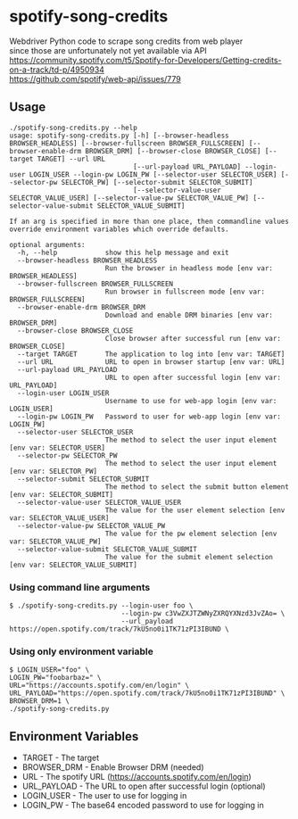 # spotify-song-credits
Webdriver Python code to scrape song credits from web player  
since those are unfortunately not yet available via API  
https://community.spotify.com/t5/Spotify-for-Developers/Getting-credits-on-a-track/td-p/4950934  
https://github.com/spotify/web-api/issues/779

## Usage
```
./spotify-song-credits.py --help
usage: spotify-song-credits.py [-h] [--browser-headless BROWSER_HEADLESS] [--browser-fullscreen BROWSER_FULLSCREEN] [--browser-enable-drm BROWSER_DRM] [--browser-close BROWSER_CLOSE] [--target TARGET] --url URL
                               [--url-payload URL_PAYLOAD] --login-user LOGIN_USER --login-pw LOGIN_PW [--selector-user SELECTOR_USER] [--selector-pw SELECTOR_PW] [--selector-submit SELECTOR_SUBMIT]
                               [--selector-value-user SELECTOR_VALUE_USER] [--selector-value-pw SELECTOR_VALUE_PW] [--selector-value-submit SELECTOR_VALUE_SUBMIT]

If an arg is specified in more than one place, then commandline values override environment variables which override defaults.

optional arguments:
  -h, --help            show this help message and exit
  --browser-headless BROWSER_HEADLESS
                        Run the browser in headless mode [env var: BROWSER_HEADLESS]
  --browser-fullscreen BROWSER_FULLSCREEN
                        Run browser in fullscreen mode [env var: BROWSER_FULLSCREEN]
  --browser-enable-drm BROWSER_DRM
                        Download and enable DRM binaries [env var: BROWSER_DRM]
  --browser-close BROWSER_CLOSE
                        Close browser after successful run [env var: BROWSER_CLOSE]
  --target TARGET       The application to log into [env var: TARGET]
  --url URL             URL to open in browser startup [env var: URL]
  --url-payload URL_PAYLOAD
                        URL to open after successful login [env var: URL_PAYLOAD]
  --login-user LOGIN_USER
                        Username to use for web-app login [env var: LOGIN_USER]
  --login-pw LOGIN_PW   Password to user for web-app login [env var: LOGIN_PW]
  --selector-user SELECTOR_USER
                        The method to select the user input element [env var: SELECTOR_USER]
  --selector-pw SELECTOR_PW
                        The method to select the user input element [env var: SELECTOR_PW]
  --selector-submit SELECTOR_SUBMIT
                        The method to select the submit button element [env var: SELECTOR_SUBMIT]
  --selector-value-user SELECTOR_VALUE_USER
                        The value for the user element selection [env var: SELECTOR_VALUE_USER]
  --selector-value-pw SELECTOR_VALUE_PW
                        The value for the pw element selection [env var: SELECTOR_VALUE_PW]
  --selector-value-submit SELECTOR_VALUE_SUBMIT
                        The value for the submit element selection [env var: SELECTOR_VALUE_SUBMIT]
```
### Using command line arguments
```
$ ./spotify-song-credits.py --login-user foo \
                            --login-pw c3VwZXJTZWNyZXRQYXNzd3JvZAo= \
                            --url_payload https://open.spotify.com/track/7kU5no0i1TK71zPI3IBUND \

```
### Using only environment variable
```
$ LOGIN_USER="foo" \
LOGIN_PW="foobarbaz=" \
URL="https://accounts.spotify.com/en/login" \
URL_PAYLOAD="https://open.spotify.com/track/7kU5no0i1TK71zPI3IBUND" \
BROWSER_DRM=1 \
./spotify-song-credits.py
```

## Environment Variables
- TARGET - The target
- BROWSER_DRM - Enable Browser DRM (needed)
- URL - The spotify URL (https://accounts.spotify.com/en/login)
- URL_PAYLOAD - The URL to open after successful login (optional)
- LOGIN_USER - The user to use for logging in
- LOGIN_PW - The base64 encoded password to use for logging in
